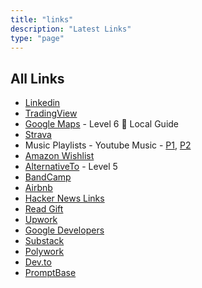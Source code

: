 ```yaml
---
title: "links"
description: "Latest Links"
type: "page"
---
```


## All Links

- [Linkedin](https://linkedin.com/in/hirawat)
- [TradingView](https://in.tradingview.com/u/hirawatt)
- [Google Maps](https://maps.app.goo.gl/kqDZm8ryfbacwHxn8) - Level 6 🌟 Local Guide
- [Strava](https://strava.app.link/vDe2h9BExHb)
- Music Playlists - Youtube Music - [P1](https://music.youtube.com/playlist?list=PLim3emt6ut2pYTqFqnwVC8yQGpiG-cUfG), [P2](https://music.youtube.com/playlist?list=PLWH0moRNPT9W4Xo1gkyKq9IbQffEoCTOs)
- [Amazon Wishlist](https://www.amazon.in/hz/wishlist/ls/2TGELBIB68XXF)
- [AlternativeTo](https://alternativeto.net/user/hirawatt/) - Level 5
- [BandCamp](https://bandcamp.com/hirawat)
- [Airbnb](https://www.airbnb.co.in/p/wonderland)
- [Hacker News Links](https://news.ycombinator.com/submitted?id=hirawat)
- [Read Gift](https://read.gift/u/hirawattt)
- [Upwork](https://www.upwork.com/freelancers/~018b3fb57c86bd5e53)
- [Google Developers](https://g.dev/hirawat)
- [Substack](https://hirawat.substack.com/)
- [Polywork](https://www.polywork.com/hirawat)
- [Dev.to](https://dev.to/hirawat)
- [PromptBase](https://promptbase.com/profile/hirawat)
